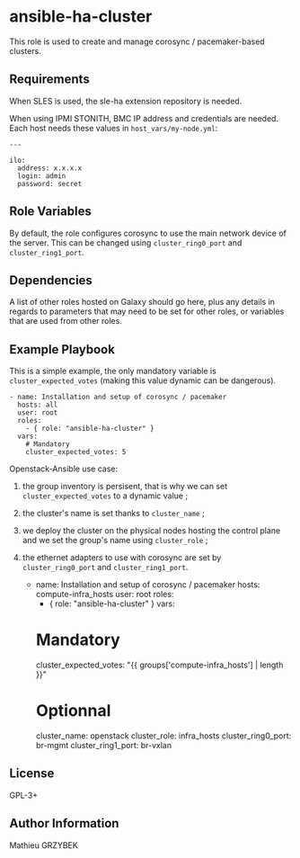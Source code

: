 ansible-ha-cluster
==================

This role is used to create and manage corosync / pacemaker-based clusters.

Requirements
------------

When SLES is used, the sle-ha extension repository is needed.

When using IPMI STONITH, BMC IP address and credentials are needed. Each host needs these values in ```host_vars/my-node.yml```:

    ---

    ilo:
      address: x.x.x.x
      login: admin
      password: secret

Role Variables
--------------

By default, the role configures corosync to use the main network device of the
server. This can be changed using ```cluster_ring0_port``` and ```cluster_ring1_port```.

Dependencies
------------

A list of other roles hosted on Galaxy should go here, plus any details in regards to parameters that may need to be set for other roles, or variables that are used from other roles.

Example Playbook
----------------

This is a simple example, the only mandatory variable is ```cluster_expected_votes``` (making this value dynamic can be dangerous).

    - name: Installation and setup of corosync / pacemaker
      hosts: all
      user: root
      roles:
        - { role: "ansible-ha-cluster" }
      vars:
        # Mandatory
        cluster_expected_votes: 5

Openstack-Ansible use case:

1. the group inventory is persisent, that is why we can set ```cluster_expected_votes``` to a dynamic value ;

2. the cluster's name is set thanks to ```cluster_name``` ;

3. we deploy the cluster on the physical nodes hosting the control plane and we set the group's name using ```cluster_role``` ;

4. the ethernet adapters to use with corosync are set by ```cluster_ring0_port``` and ```cluster_ring1_port```.



    - name: Installation and setup of corosync / pacemaker
      hosts: compute-infra_hosts
      user: root
      roles:
        - { role: "ansible-ha-cluster" }
      vars:
        # Mandatory
        cluster_expected_votes: "{{ groups['compute-infra_hosts'] | length }}"
        # Optionnal
        cluster_name: openstack
        cluster_role: infra_hosts
        cluster_ring0_port: br-mgmt
        cluster_ring1_port: br-vxlan

License
-------

GPL-3+

Author Information
------------------

Mathieu GRZYBEK
